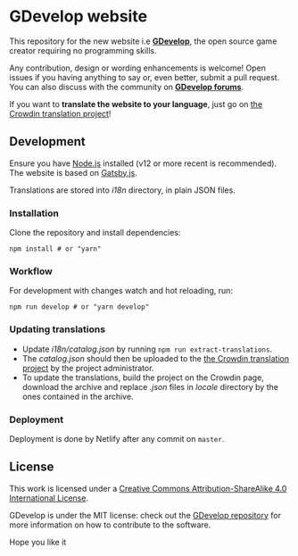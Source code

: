 # GDevelop website

This repository for the new website i.e **[GDevelop](https://gdevelop-app.com)**, the open source game creator requiring no programming skills.

Any contribution, design or wording enhancements is welcome! Open issues if you having anything to say or, even better, submit a pull request. You can also discuss with the community on **[GDevelop forums](http://forum.compilgames.net)**.

If you want to **translate the website to your language**, just go on [the Crowdin translation project](https://crowdin.com/project/gdevelop-website)!

## Development

Ensure you have [Node.js](https://nodejs.org) installed (v12 or more recent is recommended). The website is based on [Gatsby.js](https://www.gatsbyjs.org/).

Translations are stored into *i18n* directory, in plain JSON files.

### Installation

Clone the repository and install dependencies:

    npm install # or "yarn"

### Workflow

For development with changes watch and hot reloading, run:

    npm run develop # or "yarn develop"

### Updating translations

 * Update *i18n/catalog.json* by running `npm run extract-translations`.
 * The *catalog.json* should then be uploaded to the [the Crowdin translation project](https://crowdin.com/project/gdevelop-website) by the project administrator.
 * To update the translations, build the project on the Crowdin page, download the archive and replace *.json* files in *locale* directory by the ones contained in the archive.

### Deployment

Deployment is done by Netlify after any commit on `master`.

## License

This work is licensed under a [Creative Commons Attribution-ShareAlike 4.0 International License](http://creativecommons.org/licenses/by-sa/4.0/).

GDevelop is under the MIT license: check out the [GDevelop repository](https://github.com/4ian/GD) for more information on how to contribute to the software.

Hope you like it
